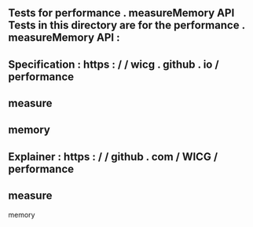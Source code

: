 #
Tests
for
performance
.
measureMemory
API
Tests
in
this
directory
are
for
the
performance
.
measureMemory
API
:
-
Specification
:
https
:
/
/
wicg
.
github
.
io
/
performance
-
measure
-
memory
-
Explainer
:
https
:
/
/
github
.
com
/
WICG
/
performance
-
measure
-
memory
